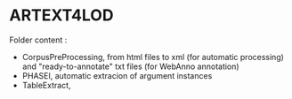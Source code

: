 # ARTEXT4LOD

Folder content :
- CorpusPreProcessing, from html files to xml (for automatic processing) and "ready-to-annotate" txt files (for WebAnno annotation)
- PHASEI, automatic extracion of argument instances
- TableExtract, 
